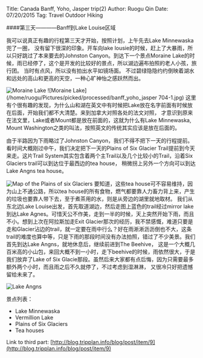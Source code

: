 Title: Canada Banff, Yoho, Jasper trip(2)
Author: Ruogu Qin
Date: 07/20/2015
Tag: Travel
     Outdoor
     Hiking

####第三天————Banff到Lake Louise区域

我可以说真正有趣的行程第三天才开始，按照计划，上午先去Lake Minnewaska兜了一圈， 没有留下很深的印象。开车向lake lousie的时候，赶上了大暴雨，所以只好跳过了本来要去的Johnston Canyon。到达下一个景点Moraine Lake的时候，雨已经停了，这个是开发的比较好的景点，所以湖边遍布拍照的老人小孩，旅行团。 当时有点风，所以没有拍出水平如镜场面。
不过碧绿隐隐约约倒映着湖水和远处的高山和更高的天空，一种心旷神怡之感跃然而出。

![Moraine Lake](/home/ruogu/Pictures/IMG_20150630_105356.jpg)
![Moraine Lake](/home/ruogu/Pictures/picked/processed/banff_yoho_jasper 704-1.jpg)
这里有个很有趣的发现，为什么山和湖在英文中有时候把Lake放在名字前面有时候放在后面，开始我们都不大清楚。来到加拿大对照各处的法文对照，
才意识到原来在法文里，Lake或者Mount都是放在前面的，这就为什么有Lake Minnewaska, Mount Washington之类的叫法，按照英文的传统其实应该是放在后面的。

由于半路因为下雨略过了Johnston Canyon，我们不得不把下一天的行程提前。看时间大概刚过中午，我们决定把下一天的Plains of Six Glacier Trail提前到今天来走。这片Trail System其实包含着两个主Trail以及几个比较小的Trail，沿着Six Glaciers trail可以到达位于最西边的tea house， 稍微拐上另外一个方向可以到达Lake Angns tea house。

![Map of the Plains of six Glaciers](/home/ruogu/Pictures/plain-of-six-glaciers-map.jpg)
要知道，这些tea house可不容易维持，因为山上不通公路，所以tea house的所有食物，燃气都要靠人力畜力背上来，产生的垃圾也要靠人带下去，至于煮茶用的水，则是从旁边的湖里就地取材。
我们从东北边Lake Louise出发，首先取道湖边，然后走图上蓝色的trail经过mirror lake到达Lake Agnes。可惜天公不作美，走到一半的时候，天上突然开始下雨，而且不小。想到上次在阿拉斯加走Exit Glacier那次的经历，我不禁感慨，难道只要是走和Glacier沾边的trail，就一定要在雨中行么？好在雨淅淅沥沥倒也不大，这条trail的难度也算中等，只是下雨的那段时间没有办法拍照，错过了不少美景。我们首先到达Lake Angns，就地休息后，继续前进到The Beehive， 这是一个大概几百米高的小山包，来回大概不到一小时，走下beehive的时候，雨依然很大，于是我们放弃了Lake of Six Glacie那段。虽然后来大家都有点后悔，因为只需要最多额外两个小时，而且雨之后不久就停了，不过考虑到湿淋淋，
又很冷只好把遗憾留给未来了。

![Lake Angns](/home/ruogu/Pictures/IMG_20150629_140615.jpg)

景点列表：
* Lake Minnewaska
* Vermillion Lake
* Plains of Six Glaciers
* Tea houses

Link to third part: [http://blog.tripplan.info/blog/post/item/9](http://blog.tripplan.info/blog/post/item/9)
